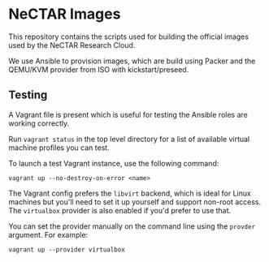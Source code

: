 NeCTAR Images
=============

This repository contains the scripts used for building the official images
used by the NeCTAR Research Cloud.

We use Ansible to provision images, which are build using Packer and the
QEMU/KVM provider from ISO with kickstart/preseed.


Testing
-------

A Vagrant file is present which is useful for testing the Ansible roles
are working correctly.

Run `vagrant status` in the top level directory for a list of available
virtual machine profiles you can test.

To launch a test Vagrant instance, use the following command:
```
vagrant up --no-destroy-on-error <name>
```

The Vagrant config prefers the `libvirt` backend, which is ideal for Linux
machines but you'll need to set it up yourself and support non-root access.
The `virtualbox` provider is also enabled if you'd prefer to use that.

You can set the provider manually on the command line using the `provder`
argument. For example:

```
vagrant up --provider virtualbox
```

